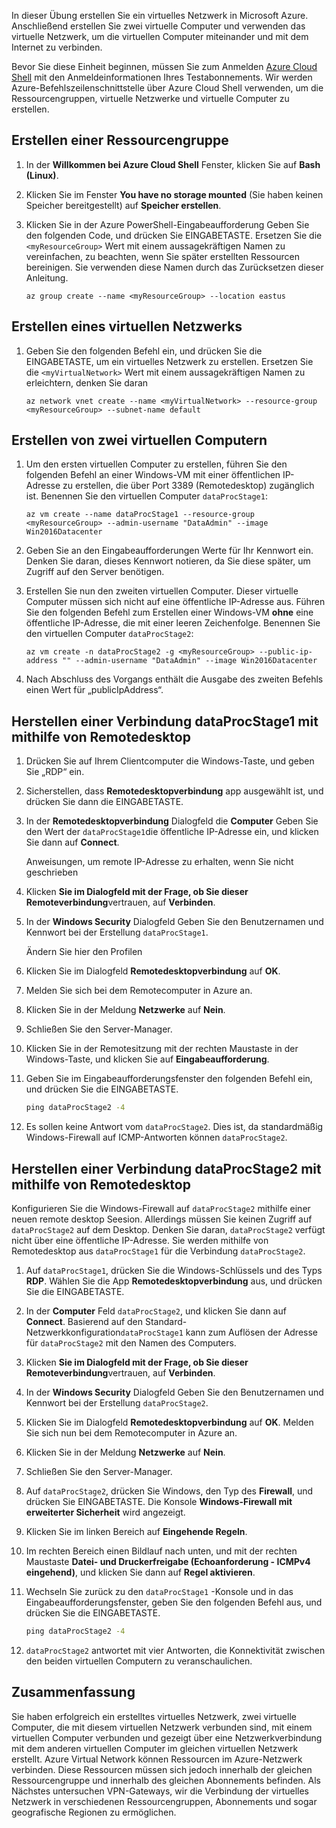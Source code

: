 In dieser Übung erstellen Sie ein virtuelles Netzwerk in Microsoft Azure. Anschließend erstellen Sie zwei virtuelle Computer und verwenden das virtuelle Netzwerk, um die virtuellen Computer miteinander und mit dem Internet zu verbinden.

Bevor Sie diese Einheit beginnen, müssen Sie zum Anmelden [Azure Cloud Shell](https://shell.azure.com) mit den Anmeldeinformationen Ihres Testabonnements. Wir werden Azure-Befehlszeilenschnittstelle über Azure Cloud Shell verwenden, um die Ressourcengruppen, virtuelle Netzwerke und virtuelle Computer zu erstellen.

## <a name="create-a-resource-group"></a>Erstellen einer Ressourcengruppe

1. In der **Willkommen bei Azure Cloud Shell** Fenster, klicken Sie auf **Bash (Linux)**.

1. Klicken Sie im Fenster **You have no storage mounted** (Sie haben keinen Speicher bereitgestellt) auf **Speicher erstellen**.

1. Klicken Sie in der Azure PowerShell-Eingabeaufforderung Geben Sie den folgenden Code, und drücken Sie EINGABETASTE. Ersetzen Sie die `<myResourceGroup>` Wert mit einem aussagekräftigen Namen zu vereinfachen, zu beachten, wenn Sie später erstellten Ressourcen bereinigen. Sie verwenden diese Namen durch das Zurücksetzen dieser Anleitung.

    ```azurecli
    az group create --name <myResourceGroup> --location eastus
    ```

## <a name="create-a-virtual-network"></a>Erstellen eines virtuellen Netzwerks

1. Geben Sie den folgenden Befehl ein, und drücken Sie die EINGABETASTE, um ein virtuelles Netzwerk zu erstellen. Ersetzen Sie die `<myVirtualNetwork>` Wert mit einem aussagekräftigen Namen zu erleichtern, denken Sie daran

    ```azurecli
    az network vnet create --name <myVirtualNetwork> --resource-group <myResourceGroup> --subnet-name default
    ```

## <a name="create-two-virtual-machines"></a>Erstellen von zwei virtuellen Computern

1. Um den ersten virtuellen Computer zu erstellen, führen Sie den folgenden Befehl an einer Windows-VM mit einer öffentlichen IP-Adresse zu erstellen, die über Port 3389 (Remotedesktop) zugänglich ist. Benennen Sie den virtuellen Computer `dataProcStage1`:

    ```azurecli
    az vm create --name dataProcStage1 --resource-group <myResourceGroup> --admin-username "DataAdmin" --image Win2016Datacenter
    ```

1. Geben Sie an den Eingabeaufforderungen Werte für Ihr Kennwort ein. Denken Sie daran, dieses Kennwort notieren, da Sie diese später, um Zugriff auf den Server benötigen.

1. Erstellen Sie nun den zweiten virtuellen Computer. Dieser virtuelle Computer müssen sich nicht auf eine öffentliche IP-Adresse aus. Führen Sie den folgenden Befehl zum Erstellen einer Windows-VM **ohne** eine öffentliche IP-Adresse, die mit einer leeren Zeichenfolge. Benennen Sie den virtuellen Computer `dataProcStage2`:

    ```azurecli
    az vm create -n dataProcStage2 -g <myResourceGroup> --public-ip-address "" --admin-username "DataAdmin" --image Win2016Datacenter
    ```

1. Nach Abschluss des Vorgangs enthält die Ausgabe des zweiten Befehls einen Wert für „publicIpAddress“.  

## <a name="connect-to-dataprocstage1-using-remote-desktop"></a>Herstellen einer Verbindung dataProcStage1 mit mithilfe von Remotedesktop

1. Drücken Sie auf Ihrem Clientcomputer die Windows-Taste, und geben Sie „RDP“ ein.

1. Sicherstellen, dass **Remotedesktopverbindung** app ausgewählt ist, und drücken Sie dann die EINGABETASTE.

1. In der **Remotedesktopverbindung** Dialogfeld die **Computer** Geben Sie den Wert der `dataProcStage1`die öffentliche IP-Adresse ein, und klicken Sie dann auf **Connect**.
    
    Anweisungen, um remote IP-Adresse zu erhalten, wenn Sie nicht geschrieben

1. Klicken **Sie im Dialogfeld mit der Frage, ob Sie dieser Remoteverbindung**vertrauen, auf **Verbinden**.

1. In der **Windows Security** Dialogfeld Geben Sie den Benutzernamen und Kennwort bei der Erstellung `dataProcStage1`. 

    Ändern Sie hier den Profilen

1. Klicken Sie im Dialogfeld **Remotedesktopverbindung** auf **OK**.

1. Melden Sie sich bei dem Remotecomputer in Azure an.

1. Klicken Sie in der Meldung **Netzwerke** auf **Nein**.

1. Schließen Sie den Server-Manager.

1. Klicken Sie in der Remotesitzung mit der rechten Maustaste in der Windows-Taste, und klicken Sie auf **Eingabeaufforderung**.

1. Geben Sie im Eingabeaufforderungsfenster den folgenden Befehl ein, und drücken Sie die EINGABETASTE.

    ```cmd
    ping dataProcStage2 -4
    ```

1. Es sollen keine Antwort vom `dataProcStage2`. Dies ist, da standardmäßig Windows-Firewall auf ICMP-Antworten können `dataProcStage2`.

## <a name="connect-to-dataprocstage2-using-remote-desktop"></a>Herstellen einer Verbindung dataProcStage2 mit mithilfe von Remotedesktop

Konfigurieren Sie die Windows-Firewall auf `dataProcStage2` mithilfe einer neuen remote desktop Seesion. Allerdings müssen Sie keinen Zugriff auf `dataProcStage2` auf dem Desktop. Denken Sie daran, `dataProcStage2` verfügt nicht über eine öffentliche IP-Adresse. Sie werden mithilfe von Remotedesktop aus `dataProcStage1` für die Verbindung `dataProcStage2`.

1. Auf `dataProcStage1`, drücken Sie die Windows-Schlüssels und des Typs **RDP**. Wählen Sie die App **Remotedesktopverbindung** aus, und drücken Sie die EINGABETASTE.

1. In der **Computer** Feld `dataProcStage2`, und klicken Sie dann auf **Connect**. Basierend auf den Standard-Netzwerkkonfiguration`dataProcStage1` kann zum Auflösen der Adresse für `dataProcStage2` mit den Namen des Computers.

1. Klicken **Sie im Dialogfeld mit der Frage, ob Sie dieser Remoteverbindung**vertrauen, auf **Verbinden**.

1. In der **Windows Security** Dialogfeld Geben Sie den Benutzernamen und Kennwort bei der Erstellung `dataProcStage2`.

1. Klicken Sie im Dialogfeld **Remotedesktopverbindung** auf **OK**. Melden Sie sich nun bei dem Remotecomputer in Azure an.

1. Klicken Sie in der Meldung **Netzwerke** auf **Nein**.

1. Schließen Sie den Server-Manager.

1. Auf `dataProcStage2`, drücken Sie Windows, den Typ des **Firewall**, und drücken Sie EINGABETASTE. Die Konsole **Windows-Firewall mit erweiterter Sicherheit** wird angezeigt.

1. Klicken Sie im linken Bereich auf **Eingehende Regeln**.

1. Im rechten Bereich einen Bildlauf nach unten, und mit der rechten Maustaste **Datei- und Druckerfreigabe (Echoanforderung - ICMPv4 eingehend)**, und klicken Sie dann auf **Regel aktivieren**.

1. Wechseln Sie zurück zu den `dataProcStage1` -Konsole und in das Eingabeaufforderungsfenster, geben Sie den folgenden Befehl aus, und drücken Sie die EINGABETASTE.

    ```cmd
    ping dataProcStage2 -4
    ```

1. `dataProcStage2` antwortet mit vier Antworten, die Konnektivität zwischen den beiden virtuellen Computern zu veranschaulichen.

## <a name="summary"></a>Zusammenfassung

Sie haben erfolgreich ein erstelltes virtuelles Netzwerk, zwei virtuelle Computer, die mit diesem virtuellen Netzwerk verbunden sind, mit einem virtuellen Computer verbunden und gezeigt über eine Netzwerkverbindung mit dem anderen virtuellen Computer im gleichen virtuellen Netzwerk erstellt. Azure Virtual Network können Ressourcen im Azure-Netzwerk verbinden. Diese Ressourcen müssen sich jedoch innerhalb der gleichen Ressourcengruppe und innerhalb des gleichen Abonnements befinden. Als Nächstes untersuchen VPN-Gateways, wir die Verbindung der virtuelles Netzwerk in verschiedenen Ressourcengruppen, Abonnements und sogar geografische Regionen zu ermöglichen.
